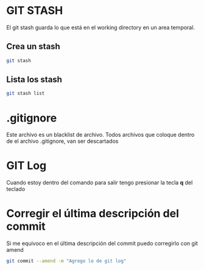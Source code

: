 # GIT STASH
El git stash guarda lo que está en el working directory en un area temporal.

## Crea un stash

```bash
git stash
```

## Lista los stash 
```bash
git stash list
```

# .gitignore
Este archivo es un blacklist de archivo. Todos archivos que coloque dentro de el archivo .gitignore, van ser descartados

# GIT Log
Cuando estoy dentro del comando para salir tengo presionar la tecla **q** del teclado

# Corregir el última descripción del commit
Si me equivoco en el última descripción del commit puedo corregirlo con git amend

```bash
git commit --amend -m "Agrego lo de git log"
```